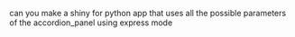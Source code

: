 can you make a shiny for python app that uses all the possible parameters of the accordion_panel using express mode